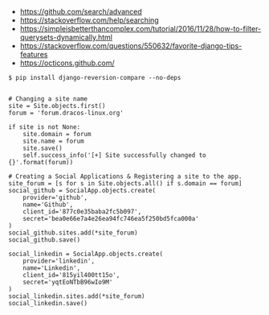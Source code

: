 
- https://github.com/search/advanced
- https://stackoverflow.com/help/searching
- https://simpleisbetterthancomplex.com/tutorial/2016/11/28/how-to-filter-querysets-dynamically.html
- https://stackoverflow.com/questions/550632/favorite-django-tips-features
- https://octicons.github.com/


```
$ pip install django-reversion-compare --no-deps


# Changing a site name
site = Site.objects.first()
forum = 'forum.dracos-linux.org'

if site is not None:
    site.domain = forum
    site.name = forum
    site.save()
    self.success_info('[+] Site successfully changed to {}'.format(forum))

# Creating a Social Applications & Registering a site to the app.
site_forum = [s for s in Site.objects.all() if s.domain == forum]
social_github = SocialApp.objects.create(
    provider='github',
    name='Github',
    client_id='877c0e35baba2fc5b097',
    secret='bea0e66e7a4e26ea94fc746ea5f250bd5fca000a'
)
social_github.sites.add(*site_forum)
social_github.save()

social_linkedin = SocialApp.objects.create(
    provider='linkedin',
    name='Linkedin',
    client_id='815yil400tt15o',
    secret='yqtEoNTbB96wIo9M'
)
social_linkedin.sites.add(*site_forum)
social_linkedin.save()
```
